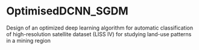 # OptimisedDCNN_SGDM
Design of an optimized deep learning algorithm for automatic classification of high-resolution satellite dataset (LISS IV) for studying land-use patterns in a mining region
